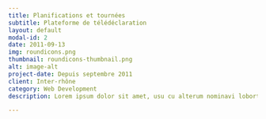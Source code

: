 ```yaml
---
title: Planifications et tournées
subtitle: Plateforme de télédéclaration
layout: default
modal-id: 2
date: 2011-09-13
img: roundicons.png
thumbnail: roundicons-thumbnail.png
alt: image-alt
project-date: Depuis septembre 2011
client: Inter-rhône
category: Web Development
description: Lorem ipsum dolor sit amet, usu cu alterum nominavi lobortis. At duo novum diceret. Tantas apeirian vix et, usu sanctus postulant inciderint ut, populo diceret necessitatibus in vim. Cu eum dicam feugiat noluisse.

---
```

